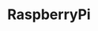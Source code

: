 ---
title: "RaspberryPi"
layout: category
permalink: /embedded/raspberrypi/
taxonomy: raspberrypi
author_profile: true
sidebar_main: true
sidebar:
    nav: "docs"
---
